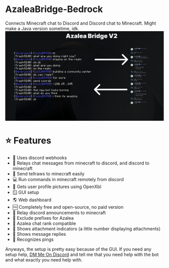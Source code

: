 # AzaleaBridge-Bedrock
Connects Minecraft chat to Discord and Discord chat to Minecraft. Might make a Java version sometime, idk.
![Thumbnail](thumbnail.png)

# ⭐ Features
* 🔗 Uses discord webhooks
* 📄 Relays chat messages from minecraft to discord, and discord to minecraft
* 💬 Send tellraws to minecraft easily
* 💻 Run commands in minecraft remotely from discord
* 👤 Gets user profile pictures using OpenXbl
* 🪟 GUI setup
* 🌎 Web dashboard
* 🆓 Completely free and open-source, no paid version
* 📢 Relay discord announcements to minecraft
* 🚫 Exclude prefixes for Azalea
* 💬 Azalea chat rank compatible
* 📎 Shows attachment indicators (a little number displaying attachments)
* 💬 Shows message replies
* 🔴 Recognizes pings

Anyways, the setup is pretty easy because of the GUI. If you need any setup help, [DM Me On Discord](https://discord.com/users/693208615451885568) and tell me that you need help with the bot and what exactly you need help with.
